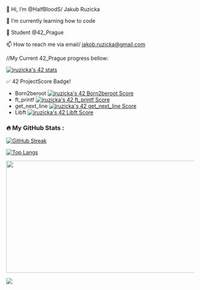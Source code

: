 👋 Hi, I’m @HalfBloodS/ Jakub Ruzicka

🌱 I’m currently learning how to code

💞️ Student @42_Prague

📫 How to reach me via email/ jakob.ruzicka@gmail.com


//My Current 42_Prague progress bellow:

[![jruzicka's 42 stats](https://badge42.vercel.app/api/v2/clfwmfpc2009708l8uyzil44h/stats?cursusId=21&coalitionId=314)](https://github.com/JaeSeoKim/badge42)

✅ 42 ProjectScore Badge!
- Born2beroot [![jruzicka's 42 Born2beroot Score](https://badge42.vercel.app/api/v2/clfwmfpc2009708l8uyzil44h/project/2980792)](https://github.com/JaeSeoKim/badge42)
- ft_printf [![jruzicka's 42 ft_printf Score](https://badge42.vercel.app/api/v2/clfwmfpc2009708l8uyzil44h/project/2980793)](https://github.com/JaeSeoKim/badge42)
- get_next_line [![jruzicka's 42 get_next_line Score](https://badge42.vercel.app/api/v2/clfwmfpc2009708l8uyzil44h/project/2980795)](https://github.com/JaeSeoKim/badge42)
- Libft [![jruzicka's 42 Libft Score](https://badge42.vercel.app/api/v2/clfwmfpc2009708l8uyzil44h/project/2928868)](https://github.com/JaeSeoKim/badge42)
### :fire: My GitHub Stats :
[![GitHub Streak](http://github-readme-streak-stats.herokuapp.com?user=HalfBloodS&theme=dark&background=000000)](https://git.io/streak-stats)

[![Top Langs](https://github-readme-stats.vercel.app/api/top-langs/?username=HalfBloodS&layout=compact&theme=vision-friendly-dark)](https://github.com/anuraghazra/github-readme-stats)
<div align="left">
  <img src="https://media.giphy.com/media/dWesBcTLavkZuG35MI/giphy.gif" width="650" height="300"/>

  
  ![](https://komarev.com/ghpvc/?username=HalfBloodS)




<!---
HalfBloodS/HalfBloodS is a ✨ special ✨ repository because its `README.md` (this file) appears on your GitHub profile.
You can click the Preview link to take a look at your changes.
--->
